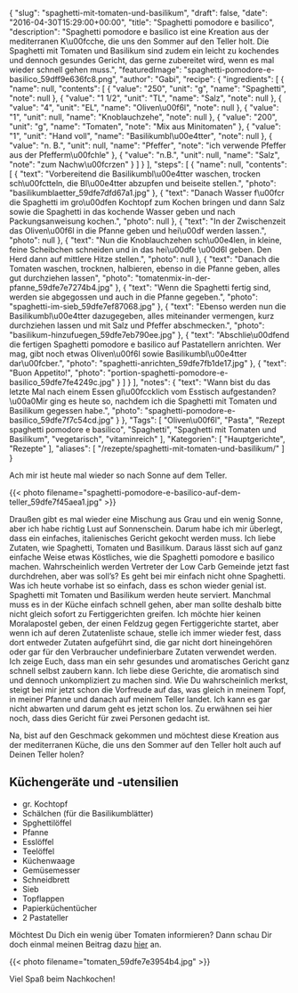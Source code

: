{
    "slug": "spaghetti-mit-tomaten-und-basilikum",
    "draft": false,
    "date": "2016-04-30T15:29:00+00:00",
    "title": "Spaghetti pomodore e basilico",
    "description": "Spaghetti pomodore e basilico ist eine Kreation aus der mediterranen K\u00fcche, die uns den Sommer auf den Teller holt.  Die Spaghetti mit Tomaten und Basilikum sind zudem ein leicht zu kochendes und dennoch gesundes Gericht, das gerne zubereitet wird, wenn es mal wieder schnell gehen muss.",
    "featuredImage": "spaghetti-pomodore-e-basilico_59dff9e636fc8.png",
    "author": "Gabi",
    "recipe": {
        "ingredients": [
            {
                "name": null,
                "contents": [
                    {
                        "value": "250",
                        "unit": "g",
                        "name": "Spaghetti",
                        "note": null
                    },
                    {
                        "value": "1 1\/2",
                        "unit": "TL",
                        "name": "Salz",
                        "note": null
                    },
                    {
                        "value": "4",
                        "unit": "EL",
                        "name": "Oliven\u00f6l",
                        "note": null
                    },
                    {
                        "value": "1",
                        "unit": null,
                        "name": "Knoblauchzehe",
                        "note": null
                    },
                    {
                        "value": "200",
                        "unit": "g",
                        "name": "Tomaten",
                        "note": "Mix aus Minitomaten"
                    },
                    {
                        "value": "1",
                        "unit": "Hand voll",
                        "name": "Basilikumbl\u00e4tter",
                        "note": null
                    },
                    {
                        "value": "n. B.",
                        "unit": null,
                        "name": "Pfeffer",
                        "note": "ich verwende Pfeffer aus der Pfefferm\u00fchle"
                    },
                    {
                        "value": "n.B.",
                        "unit": null,
                        "name": "Salz",
                        "note": "zum Nachw\u00fcrzen"
                    }
                ]
            }
        ],
        "steps": [
            {
                "name": null,
                "contents": [
                    {
                        "text": "Vorbereitend die Basilikumbl\u00e4tter waschen, trocken sch\u00fctteln, die Bl\u00e4tter abzupfen und beiseite stellen.",
                        "photo": "basilikumblaetter_59dfe7dfd67a1.jpg"
                    },
                    {
                        "text": "Danach Wasser f\u00fcr die Spaghetti im gro\u00dfen Kochtopf zum Kochen bringen und dann Salz sowie die Spaghetti in das kochende Wasser geben und nach Packungsanweisung kochen.",
                        "photo": null
                    },
                    {
                        "text": "In der Zwischenzeit das Oliven\u00f6l in die Pfanne geben und hei\u00df werden lassen.",
                        "photo": null
                    },
                    {
                        "text": "Nun die Knoblauchzehen sch\u00e4len, in kleine, feine Scheibchen schneiden und in das hei\u00dfe \u00d6l geben. Den Herd dann auf mittlere Hitze stellen.",
                        "photo": null
                    },
                    {
                        "text": "Danach die Tomaten waschen, trocknen, halbieren, ebenso in die Pfanne geben, alles gut durchziehen lassen",
                        "photo": "tomatenmix-in-der-pfanne_59dfe7e7274b4.jpg"
                    },
                    {
                        "text": "Wenn die Spaghetti fertig sind, werden sie abgegossen und auch in die Pfanne gegeben.",
                        "photo": "spaghetti-im-sieb_59dfe7ef87068.jpg"
                    },
                    {
                        "text": "Ebenso werden nun die Basilikumbl\u00e4tter dazugegeben, alles miteinander vermengen, kurz durchziehen lassen und mit Salz und Pfeffer abschmecken.",
                        "photo": "basilikum-hinzufuegen_59dfe7eb790ee.jpg"
                    },
                    {
                        "text": "Abschlie\u00dfend die fertigen Spaghetti pomodore e basilico auf Pastatellern anrichten. Wer mag, gibt noch etwas Oliven\u00f6l sowie Basilikumbl\u00e4tter dar\u00fcber.",
                        "photo": "spaghetti-anrichten_59dfe7fb1de17.jpg"
                    },
                    {
                        "text": "Buon Appetito!",
                        "photo": "portion-spaghetti-pomodore-e-basilico_59dfe7fe4249c.jpg"
                    }
                ]
            }
        ],
        "notes": {
            "text": "Wann bist du das letzte Mal nach einem Essen gl\u00fccklich vom Esstisch aufgestanden?\u00a0Mir ging es heute so, nachdem ich die Spaghetti mit Tomaten und Basilikum gegessen habe.",
            "photo": "spaghetti-pomodore-e-basilico_59dfe7f7c54cd.jpg"
        }
    },
    "Tags": [
        "Oliven\u00f6l",
        "Pasta",
        "Rezept spaghetti pomodore e basilico",
        "Spaghetti",
        "Spaghetti mit Tomaten und Basilikum",
        "vegetarisch",
        "vitaminreich"
    ],
    "Kategorien": [
        "Hauptgerichte",
        "Rezepte"
    ],
    "aliases": [
        "\/rezepte\/spaghetti-mit-tomaten-und-basilikum\/"
    ]
}

Ach mir ist heute mal wieder so nach Sonne auf dem Teller.

{{< photo filename="spaghetti-pomodore-e-basilico-auf-dem-teller_59dfe7f45aea1.jpg" >}}

Draußen gibt es mal wieder eine Mischung aus Grau und ein wenig Sonne, aber ich habe richtig Lust auf Sonnenschein. Darum habe ich mir überlegt, dass ein einfaches, italienisches Gericht gekocht werden muss. Ich liebe Zutaten, wie Spaghetti, Tomaten und Basilikum. Daraus lässt sich auf ganz einfache Weise etwas Köstliches, wie die Spaghetti pomodore e basilico machen. Wahrscheinlich werden Vertreter der Low Carb Gemeinde jetzt fast durchdrehen, aber was soll&#8217;s? Es geht bei mir einfach nicht ohne Spaghetti. Was ich heute vorhabe ist so einfach, dass es schon wieder genial ist. Spaghetti mit Tomaten und Basilikum werden heute serviert. Manchmal muss es in der Küche einfach schnell gehen, aber man sollte deshalb bitte nicht gleich sofort zu Fertiggerichten greifen. Ich möchte hier keinen Moralapostel geben, der einen Feldzug gegen Fertiggerichte startet, aber wenn ich auf deren Zutatenliste schaue, stelle ich immer wieder fest, dass dort entweder Zutaten aufgeführt sind, die gar nicht dort hineingehören oder gar für den Verbraucher undefinierbare Zutaten verwendet werden. Ich zeige Euch, dass man ein sehr gesundes und aromatisches Gericht ganz schnell selbst zaubern kann. Ich liebe diese Gerichte, die aromatisch sind und dennoch unkompliziert zu machen sind. Wie Du wahrscheinlich merkst, steigt bei mir jetzt schon die Vorfreude auf das, was gleich in meinem Topf, in meiner Pfanne und danach auf meinem Teller landet. Ich kann es gar nicht abwarten und darum geht es jetzt schon los. Zu erwähnen sei hier noch, dass dies Gericht für zwei Personen gedacht ist.

Na, bist auf den Geschmack gekommen und möchtest diese Kreation aus der mediterranen Küche, die uns den Sommer auf den Teller holt auch auf Deinen Teller holen?

## Küchengeräte und -utensilien

 * gr. Kochtopf
 * Schälchen (für die Basilikumblätter)
 * Spghettilöffel
 * Pfanne
 * Esslöffel
 * Teelöffel
 * Küchenwaage
 * Gemüsemesser
 * Schneidbrett
 * Sieb
 * Topflappen
 * Papierküchentücher
 * 2 Pastateller

Möchtest Du Dich ein wenig über Tomaten informieren? Dann schau Dir doch einmal meinen Beitrag dazu [hier][1] an.

{{< photo filename="tomaten_59dfe7e3954b4.jpg" >}}

Viel Spaß beim Nachkochen!

 [1]: https://kochfokus.de/wissenswert/die-liebesfrucht/
